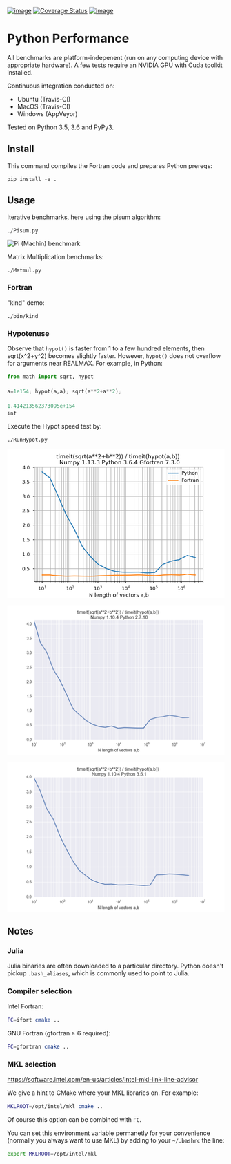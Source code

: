 [![image](https://travis-ci.org/scivision/python-performance.svg?branch=master)](https://travis-ci.org/scivision/python-performance)
[![Coverage Status](https://coveralls.io/repos/github/scivision/python-performance/badge.svg?branch=master)](https://coveralls.io/github/scivision/python-performance?branch=master)
[![image](https://ci.appveyor.com/api/projects/status/ofqahr0voj4bvmxw?svg=true)](https://ci.appveyor.com/project/scivision/python-performance)

# Python Performance

All benchmarks are platform-indepenent (run on any computing device with appropriate hardware). 
A few tests require an NVIDIA GPU with Cuda toolkit installed.

Continuous integration conducted on:

-   Ubuntu (Travis-CI)
-   MacOS (Travis-CI)
-   Windows (AppVeyor)

Tested on Python 3.5, 3.6 and PyPy3.

## Install

This command compiles the Fortran code and prepares Python prereqs:

    pip install -e .

## Usage

Iterative benchmarks, here using the pisum algorithm:

    ./Pisum.py

![Pi (Machin) benchmark](tests/pisum.png)

Matrix Multiplication benchmarks:

    ./Matmul.py

### Fortran

"kind" demo:

    ./bin/kind

### Hypotenuse

Observe that `hypot()` is faster from 1 to a few hundred elements, then
sqrt(x^2+y^2) becomes slightly faster. However, `hypot()` does not
overflow for arguments near REALMAX. For example, in Python:

```python
from math import sqrt, hypot

a=1e154; hypot(a,a); sqrt(a**2+a**2); 

1.414213562373095e+154
inf
```

Execute the Hypot speed test by:

    ./RunHypot.py

![Python 3.6 hypot() vs rsq()](tests/py36hypot.png)

![Python 2.7 hypot() vs rsq()](tests/py27hypot.png)

![Python 3.5 hypot() vs rsq()](tests/py35hypot.png)

## Notes

### Julia

Julia binaries are often downloaded to a particular directory. 
Python doesn't pickup `.bash_aliases`, which is commonly used to point to Julia.

### Compiler selection

Intel Fortran:
```sh
FC=ifort cmake ..
```
GNU Fortran (gfortran &ge; 6 required):
```sh
FC=gfortran cmake ..
```

### MKL selection

https://software.intel.com/en-us/articles/intel-mkl-link-line-advisor

We give a hint to CMake where your MKL libraries on. 
For example:
```sh
MKLROOT=/opt/intel/mkl cmake ..
```
Of course this option can be combined with `FC`.

You can set this environment variable permanetly for your convenience
(normally you always want to use MKL) by adding to your `~/.bashrc` the
line:
```sh
export MKLROOT=/opt/intel/mkl
```

